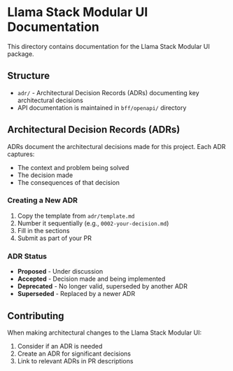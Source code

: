# Llama Stack Modular UI Documentation

This directory contains documentation for the Llama Stack Modular UI package.

## Structure

- `adr/` - Architectural Decision Records (ADRs) documenting key architectural decisions
- API documentation is maintained in `bff/openapi/` directory

## Architectural Decision Records (ADRs)

ADRs document the architectural decisions made for this project. Each ADR captures:
- The context and problem being solved
- The decision made
- The consequences of that decision

### Creating a New ADR

1. Copy the template from `adr/template.md`
2. Number it sequentially (e.g., `0002-your-decision.md`)
3. Fill in the sections
4. Submit as part of your PR

### ADR Status

- **Proposed** - Under discussion
- **Accepted** - Decision made and being implemented
- **Deprecated** - No longer valid, superseded by another ADR
- **Superseded** - Replaced by a newer ADR

## Contributing

When making architectural changes to the Llama Stack Modular UI:
1. Consider if an ADR is needed
2. Create an ADR for significant decisions
3. Link to relevant ADRs in PR descriptions 